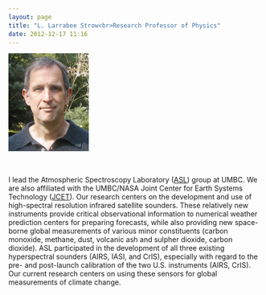 ```yaml
---
layout: page
title: "L. Larrabee Strow<br>Research Professor of Physics"
date: 2012-12-17 11:16
---
```

![who](/images/strow/Strow.jpg) 

<br>

I lead the Atmospheric Spectroscopy Laboratory ([ASL](/index.html))
group at UMBC.  We are also affiliated with the UMBC/NASA Joint Center
for Earth Systems Technology ([JCET](http://jcet.umbc.edu)).  Our
research centers on the development and use of high-spectral
resolution infrared satellite sounders.  These relatively new
instruments provide critical observational information to numerical
weather prediction centers for preparing forecasts, while also
providing new space-borne global measurements of various minor
constituents (carbon monoxide, methane, dust, volcanic ash and sulpher
dioxide, carbon dioxide).  ASL participated in the development of all
three existing hyperspectral sounders (AIRS, IASI, and CrIS),
especially with regard to the pre- and post-launch calibration of the
two U.S. instruments (AIRS, CrIS).  Our current research centers on
using these sensors for global measurements of climate change. 

